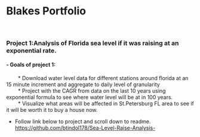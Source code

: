 <h1>Blakes Portfolio</h1><br>

<h3> Project 1:Analysis of Florida sea level if it was raising at an exponential rate.</h3<br> 
<h4>- Goals of project 1:</h4> 
&nbsp &nbsp &nbsp &nbsp * Download water level data for different stations around florida at an 15 minute increment and aggregate to daily level of granularity<br>
&nbsp &nbsp &nbsp &nbsp * Project with the CAGR from data on the last 10 years using exponential formula to see where water level will be at in 100 years.<br>
&nbsp &nbsp &nbsp &nbsp * Visualize what areas will be affected in St.Petersburg FL area to see if it will be worth it to buy a house now. <br>
     
- Follow link below to project and scroll down to readme. <br>
https://github.com/btindol178/Sea-Level-Raise-Analysis-
